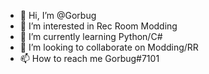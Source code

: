 - 👋 Hi, I’m @Gorbug
- 👀 I’m interested in Rec Room Modding
- 🌱 I’m currently learning Python/C#
- 💞️ I’m looking to collaborate on Modding/RR
- 📫 How to reach me Gorbug#7101

<!---
Gorbug/Gorbug is a ✨ special ✨ repository because its `README.md` (this file) appears on your GitHub profile.
You can click the Preview link to take a look at your changes.
--->
